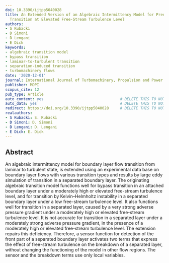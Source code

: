 ```yaml
---
doi: 10.3390/ijtpp5040028
title: An Extended Version of an Algebraic Intermittency Model for Prediction of Separation-Induced
  Transition at Elevated Free-Stream Turbulence Level
authors:
- S Kubacki
- D Simoni
- D Lengani
- E Dick
keywords:
- algebraic transition model
- bypass transition
- laminar-to-turbulent transition
- separation-induced transition
- turbomachinery flows
date: '2020-12-01'
journal: International Journal of Turbomachinery, Propulsion and Power
publisher: MDPI
scopus_cite: 12
pub_type: Article
auto_content: yes                                  # DELETE THIS TO NOT AUTO GENERATE CONTENT
auto_data: yes                                     # DELETE THIS TO NOT AUTO GENERATE METADATA
redirect: https://doi.org/10.3390/ijtpp5040028     # DELETE THIS TO NOT REDIRECT
realauthors:
- S Kubacki: S. Kubacki
- D Simoni: D. Simoni
- D Lengani: D. Lengani
- E Dick: E. Dick
---
```



## Abstract
An algebraic intermittency model for boundary layer flow transition from laminar to turbulent state, is extended using an experimental data base on boundary layer flows with various transition types and results by large eddy simulation of transition in a separated boundary layer. The originating algebraic transition model functions well for bypass transition in an attached boundary layer under a moderately high or elevated free-stream turbulence level, and for transition by Kelvin–Helmholtz instability in a separated boundary layer under a low free-stream turbulence level. It also functions well for transition in a separated layer, caused by a very strong adverse pressure gradient under a moderately high or elevated free-stream turbulence level. It is not accurate for transition in a separated layer under a moderately strong adverse pressure gradient, in the presence of a moderately high or elevated free-stream turbulence level. The extension repairs this deficiency. Therefore, a sensor function for detection of the front part of a separated boundary layer activates two terms that express the effect of free-stream turbulence on the breakdown of a separated layer, without changing the functioning of the model in other flow regions. The sensor and the breakdown terms use only local variables.
